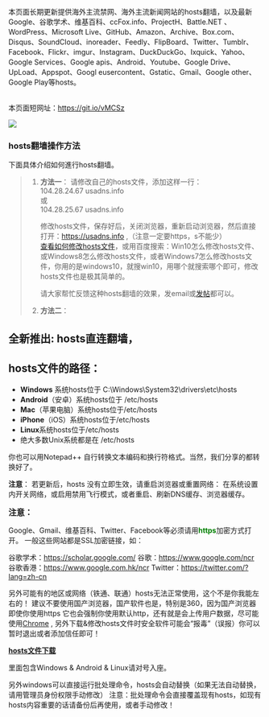 本页面长期更新提供海外主流禁网、海外主流新闻网站的hosts翻墙，以及最新Google、谷歌学术、维基百科、ccFox.info、ProjectH、Battle.NET 、WordPress、Microsoft Live、GitHub、Amazon、Archive、Box.com、Disqus、SoundCloud、inoreader、Feedly、FlipBoard、Twitter、Tumblr、Facebook、Flickr、imgur、Instagram、DuckDuckGo、Ixquick、Yahoo、Google Services、Google apis、Android、Youtube、Google Drive、UpLoad、Appspot、Googl eusercontent、Gstatic、Gmail、Google other、Google Play等hosts。<br><br>

本页面短网址：https://git.io/vMCSz

<img src="https://raw.githubusercontent.com/kgfw/fg/master/hosts/hostsites.jpg" /><br>

<h3>hosts翻墙操作方法</h3> 
下面具体介绍如何進行hosts翻墙。
<blockquote>
<ol class="task-list">
<li>
 <b>方法一</b>：
请修改自己的hosts文件，添加这样一行：<br/>
104.28.24.67 usadns.info<br/>
或<br/>
104.28.25.67 usadns.info<br/>

修改hosts文件，保存好后，关闭浏览器，重新启动浏览器，然后直接打开：<a href="https://usadns.info">https://usadns.info</a>  ,（注意一定要https，s不能少）<br>
<a href="https://github.com/ky0ncheng/smartladder/wiki/%E4%BF%AE%E6%94%B9Hosts%E6%B2%A1%E6%9C%89%E6%9D%83%E9%99%90%E8%A7%A3%E5%86%B3%E6%96%B9%E6%B3%95">查看如何修改hosts文件</a>，或用百度搜索：Win10怎么修改hosts文件、或Windows8怎么修改hosts文件，或者Windows7怎么修改hosts文件，你用的是windows10，就搜win10，用哪个就搜索哪个即可，修改hosts文件也是极其简单的。

请大家帮忙反馈这种hosts翻墙的效果，发email或<a href="https://github.com/bannedbook/fanqiang/issues" target="_blank">发帖</a>都可以。
</li>
<li>
 <b>方法二</b>：
</li>
</ul>
</blockquote>

<h2>全新推出: hosts直连翻墙，</h2>

<h2>hosts文件的路径：</h2>
<ul>
	<li><strong>Windows</strong> 系统hosts位于 C:\Windows\System32\drivers\etc\hosts</span></li>
	<li><strong>Android</strong>（安卓）系统hosts位于 /etc/hosts</span></li>
	<li><strong>Mac</strong>（苹果电脑）系统hosts位于/etc/hosts</span></li>
	<li><strong>iPhone</strong>（iOS）系统hosts位于/etc/hosts</span></li>
	<li><strong>Linux</strong>系统hosts位于/etc/hosts</span></li>
	<li>绝大多数Unix系统都是在 /etc/hosts</li>
</ul>
你也可以用Notepad++</span> 自行转换文本编码和换行符格式。当然，我们分享的都转换好了。

<strong>注意</strong>： 若更新后，hosts 没有立即生效，请重启浏览器或重置网络：
在系统设置内开关网络，或启用禁用飞行模式，或者重启、刷新DNS缓存、浏览器缓存。
<div class="sx green-cue">

<strong style="font-size: 12pt;">注意：</strong>

</div>
Google、Gmail、维基百科、Twitter、Facebook等必须请用<strong><span style="color: #008000;">https</span></strong>加密方式打开。
一般这些网站都是SSL加密链接，如：

谷歌学术：<a href="https://scholar.google.com/" rel="nofollow" target="_blank">https://scholar.google.com/</a>
谷歌：<a href="https://www.google.com/ncr" rel="nofollow" target="_blank">https://www.google.com/ncr</a>
谷歌香港：<a href="https://www.google.com.hk/ncr" rel="nofollow" target="_blank">https://www.google.com.hk/ncr</a>
Twitter：<a href="https://twitter.com/?lang=zh-cn" rel="nofollow" target="_blank">https://twitter.com/?lang=zh-cn</a>

另外可能有的地区或网络（铁通、联通）hosts无法正常使用，这个不是你我能左右的！
建议不要使用国产浏览器，国产软件也是，特别是360，因为国产浏览器即使你使用https
它也会强制你使用默认http，还有就是会上传用户数据，尽可能使用<a href="/bannedbook/fanqiang/wiki/Chrome%E4%B8%80%E9%94%AE%E7%BF%BB%E5%A2%99%E5%8C%85" class="wiki-page-link">Chrome</a>
, 另外下载&amp;修改hosts文件时安全软件可能会“报毒”（误报）你可以暂时退出或者添加信任即可！

<strong><a href="https://raw.githubusercontent.com/kgfw/fg/master/hosts/hosts.zip">hosts文件下载</a></strong>

里面包含Windows &amp; Android &amp; Linux请对号入座。</span>

另外windows可以直接运行批处理命令，hosts会自动替换（如果无法自动替换，请用管理员身份权限手动修改）</span>
注意：批处理命令会直接覆盖现有hosts，如现有hosts内容重要的话请备份后再使用，或者手动修改！</span>